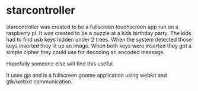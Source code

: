 # starcontroller

starcontroller was created to be a fullscreen touchscreen app run on a raspberry pi. It was created to be a puzzle at a kids birthday party. The kids had to find usb keys hidden under 2 trees. When the system detected those keys inserted they lit up an image. When both keys were inserted they got a simple cipher they could use for decoding an encoded message.

Hopefully someone else will find this useful.

It uses gjs and is a fullscreen gnome application using webkit and gtk/webkit communication.
